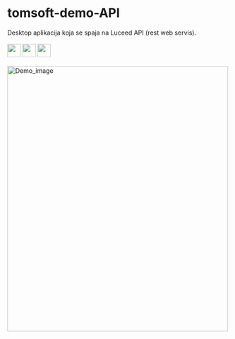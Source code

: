 # tomsoft-demo-API

Desktop aplikacija koja se spaja na Luceed API (rest web servis).
<br><br>
<code><img height="30" src="https://img.shields.io/badge/.NET-512BD4?style=for-the-badge&logo=dotnet&logoColor=white"></code>
<code><img height="30" src="https://img.shields.io/badge/C%23-512BD4?style=for-the-badge&logo=c-sharp&logoColor=white"></code>
<code><img height="30" src="https://img.shields.io/badge/Luceed API-FF6F00?style=for-the-badge&logo&logoColor=white"></code>
<br><br>
<img alt="Demo_image" src="https://user-images.githubusercontent.com/72348079/161388873-d38aee47-2fce-46c8-add9-9cfc65524a5b.PNG" width="500" height="600" />
